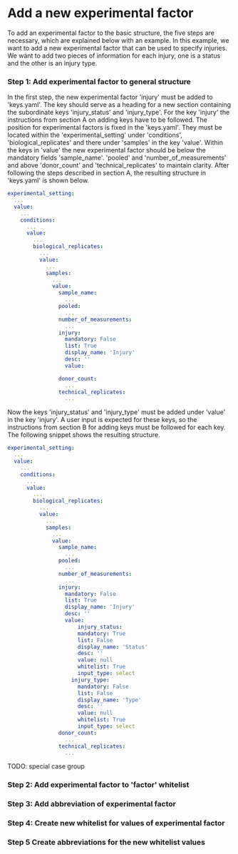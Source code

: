 # Add a new experimental factor

To add an experimental factor to the basic structure, the five steps are necessary, which are explained below with an example. 
In this example, we want to add a new experimental factor that can be used to specify injuries. We want to add two pieces of information for each injury, one is a status and the other is an injury type.

### Step 1: Add experimental factor to general structure

In the first step, the new experimental factor 'injury' must be added to 'keys.yaml'. The key should serve as a heading for a new section containing the subordinate keys 'injury_status' and 'injury_type'.
For the key 'injury' the instructions from section A on adding keys have to be followed. The position for experimental factors is fixed in the 'keys.yaml'. They must be located within the 'experimental_setting' under 'conditions',  'biological_replicates' and there under 'samples' in the key 'value'. Within the keys in 'value' the new experimental factor should be below the mandatory fields 'sample_name'. 'pooled' and 'number_of_measurements' and above 'donor_count' and 'technical_replicates' to maintain clarity. After following the steps described in section A, the resulting structure in 'keys.yaml' is shown below. 

```yaml
experimental_setting:
  ...
  value:
    ...
    conditions:
      ...
      value:
        ...
        biological_replicates:
          ...
          value:
            ...
            samples:
              ...
              value:
                sample_name:
                  ...
                pooled:
                  ...
                number_of_measurements:
                  ...
                injury:
                  mandatory: False
                  list: True
                  display_name: 'Injury'
                  desc: ''
                  value:

                donor_count:
                  ...
                technical_replicates:
                  ...
```

Now the keys 'injury_status' and 'injury_type' must be added under 'value' in the key 'injury'. A user input is expected for these keys, so the instructions from section B for adding keys must be followed for each key. The following snippet shows the resulting structure.

```yaml
experimental_setting:
  ...
  value:
    ...
    conditions:
      ...
      value:
        ...
        biological_replicates:
          ...
          value:
            ...
            samples:
              ...
              value:
                sample_name:
                  ...
                pooled:
                  ...
                number_of_measurements:
                  ...
                injury:
                  mandatory: False
                  list: True
                  display_name: 'Injury'
                  desc: ''
                  value:
                      injury_status:
                      mandatory: True
                      list: False
                      display_name: 'Status'
                      desc: ''
                      value: null
                      whitelist: True
                      input_type: select
                    injury_type:
                      mandatory: False
                      list: False
                      display_name: 'Type'
                      desc: ''
                      value: null
                      whitelist: True
                      input_type: select
                donor_count:
                  ...
                technical_replicates:
                  ...
```

TODO: special case group

### Step 2: Add experimental factor to 'factor' whitelist

### Step 3: Add abbreviation of experimental factor

### Step 4: Create new whitelist for values of experimental factor

### Step 5 Create abbreviations for the new whitelist values
